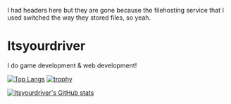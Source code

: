 I had headers here but they are gone because the filehosting service that I used switched the way they stored files, so yeah.

# Itsyourdriver
I do game development & web development!





[![Top Langs](https://github-readme-stats.vercel.app/api/top-langs/?username=Itsyourdriver)](https://github.com/anuraghazra/github-readme-stats)
[![trophy](https://github-profile-trophy.vercel.app/?username=Itsyourdriver)](https://github.com/ryo-ma/github-profile-trophy)




[![Itsyourdriver's GitHub stats](https://github-readme-stats.vercel.app/api?username=Itsyourdriver)](https://github.com/anuraghazra/github-readme-stats)

